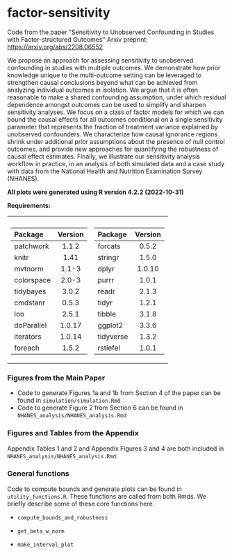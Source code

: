 # factor-sensitivity
Code from the paper "Sensitivity to Unobserved Confounding in Studies with Factor-structured Outcomes"
Arxiv preprint: https://arxiv.org/abs/2208.06552

We propose an approach for assessing sensitivity to unobserved confounding in studies with multiple outcomes. We demonstrate how prior knowledge unique to the multi-outcome setting can be leveraged to strengthen causal conclusions beyond what can be achieved from analyzing individual outcomes in isolation. We argue that it is often reasonable to make a shared confounding assumption, under which residual dependence amongst outcomes can be used to simplify and sharpen sensitivity analyses. We focus on a class of factor models for which we can bound the causal effects for all outcomes conditional on a single sensitivity parameter that represents the fraction of treatment variance explained by unobserved confounders. We characterize how causal ignorance regions shrink under additional prior assumptions about the presence of null control outcomes, and provide new approaches for quantifying the robustness of causal effect estimates. Finally, we illustrate our sensitivity analysis workflow in practice, in an analysis of both simulated data and a case study with data from the National Health and Nutrition Examination Survey (NHANES).

**All plots were generated using R version 4.2.2 (2022-10-31)**

**Requirements:**
<table>
<tr><th> </th><th></th></tr>
<tr><td>

| Package   | Version |
|:----------|:-------:|
| patchwork |  1.1.2  |
| knitr     |  1.41   |
| mvtnorm   |  1.1-3  |
| colorspace|  2.0-3  |
| tidybayes |  3.0.2  |
| cmdstanr  |  0.5.3  |
| loo | 2.5.1 |
| doParallel | 1.0.17|
| iterators | 1.0.14|
| foreach | 1.5.2 |

  
  </td><td>

| Package   | Version |
|:----------|:-------:|
| forcats   |  0.5.2  |
| stringr   |  1.5.0  |
| dplyr     | 1.0.10  |
| purrr     |  1.0.1  |
| readr     |  2.1.3  |
| tidyr     |  1.2.1  |
| tibble    |  3.1.8  |
| ggplot2   |  3.3.6  |
| tidyverse |  1.3.2  |
 |rstiefel | 1.0.1 |

  </td></tr> </table>


### Figures from the Main Paper
- Code to generate Figures 1a and 1b from Section 4 of the paper can be found in `simulation/simulation.Rmd`
- Code to generate Figure 2 from Section 6 can be found in `NHANES_analysis/NHANES_analysis.Rmd`

### Figures and Tables from the Appendix

Appendix Tables 1 and 2 and Appendix Figures 3 and 4 are both included in `NHANES_analysis/NHANES_analysis.Rmd`.

### General functions
Code to compute bounds and generate plots can be found in `utility_functions.R`.  These functions are called from both Rmds.  We briefly describe some of these core functions here.

- ```compute_bounds_and_robustness```


- ```get_beta_w_norm```

- ```make_interval_plot```



